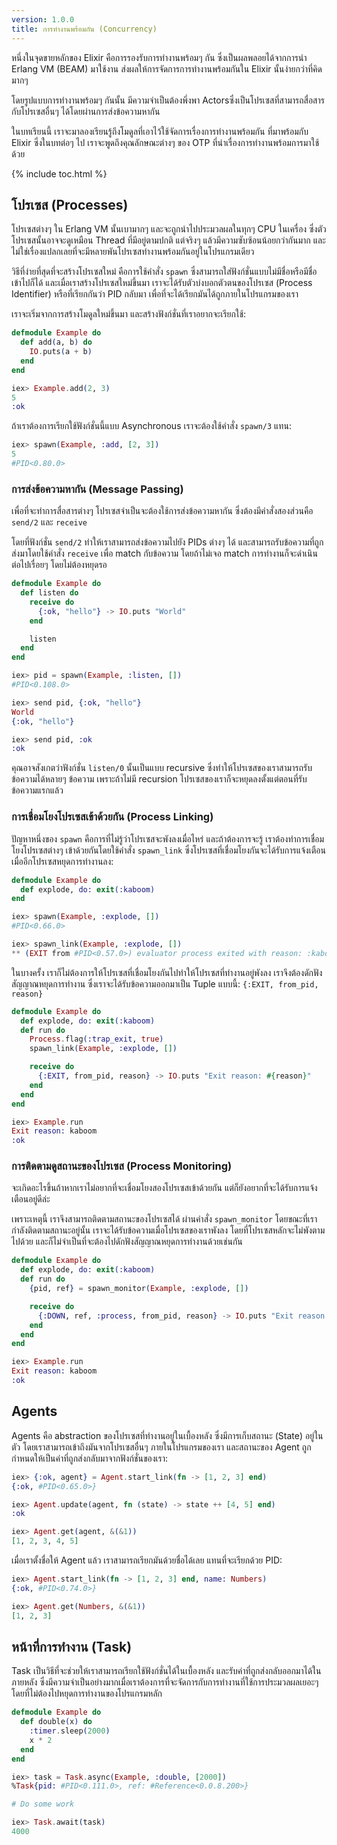 ```yaml
---
version: 1.0.0
title: การทำงานพร้อมกัน (Concurrency)
---
```


หนึ่งในจุดขายหลักของ Elixir คือการรองรับการทำงานพร้อมๆ กัน ซึ่งเป็นผลพลอยได้จากการนำ Erlang VM (BEAM) มาใช้งาน ส่งผลให้การจัดการการทำงานพร้อมกันใน Elixir นั้นง่ายกว่าที่คิดมากๆ

โดยรูปแบบการทำงานพร้อมๆ กันนั้น มีความจำเป็นต้องพึ่งพา Actors​ ซึ่งเป็นโปรเซสที่สามารถสื่อสารกับโปรเซสอื่นๆ ได้โดยผ่านการส่งข้อความหากัน

ในบทเรียนนี้ เราจะมาลองเรียนรู้ถึงโมดูลที่เอาไว้ใช้จัดการเรื่องการทำงานพร้อมกัน ที่มาพร้อมกับ Elixir ซึ่งในบทต่อๆ ไป เราจะพูดถึงคุณลักษณะต่างๆ ของ OTP ที่นำเรื่องการทำงานพร้อมการมาใช้ด้วย

{% include toc.html %}

## โปรเซส (Processes)

โปรเซสต่างๆ ใน Erlang VM นั้นเบามากๆ และจะถูกนำไปประมวลผลในทุกๆ CPU ในเครื่อง ซึ่งตัวโปรเซสนั้นอาจจะดูเหมือน Thread ที่มีอยู่ตามปกติ แต่จริงๆ แล้วมีความซับซ้อนน้อยกว่ากันมาก และไม่ใช่เรื่องแปลกเลยที่จะมีหลายพันโปรเซสทำงานพร้อมกันอยู่ในโปรแกรมเดียว

วิธีที่ง่ายที่สุดที่จะสร้างโปรเซสใหม่ คือการใช้คำสั่ง `spawn` ซึ่งสามารถใส่ฟังก์ชั่นแบบไม่มีชื่อหรือมีชื่อเข้าไปก็ได้ และเมื่อเราสร้างโปรเซสใหม่ขึ้นมา เราจะได้รับตัวบ่งบอกตัวตนของโปรเซส (Process Identifier) หรือที่เรียกกันว่า PID กลับมา เพื่อที่จะได้เรียกมันได้ถูกภายในโปรแกรมของเรา

เราจะเริ่มจากการสร้างโมดูลใหม่ขึ้นมา และสร้างฟังก์ชั่นที่เราอยากจะเรียกใช้:

```elixir
defmodule Example do
  def add(a, b) do
    IO.puts(a + b)
  end
end

iex> Example.add(2, 3)
5
:ok
```

ถ้าเราต้องการเรียกใช้ฟังก์ชั่นนี้แบบ Asynchronous เราจะต้องใช้คำสั่ง `spawn/3` แทน:

```elixir
iex> spawn(Example, :add, [2, 3])
5
#PID<0.80.0>
```

### การส่งข้อความหากัน (Message Passing)

เพื่อที่จะทำการสื่อสารต่างๆ โปรเซสจำเป็นจะต้องใช้การส่งข้อความหากัน ซึ่งต้องมีคำสั่งสองส่วนคือ `send/2` และ `receive`

โดยที่ฟังก์ชั่น `send/2` ทำให้เราสามารถส่งข้อความไปยัง PIDs ต่างๆ ได้ และสามารถรับข้อความที่ถูกส่งมาโดยใช้คำสั่ง `receive` เพื่อ match กับข้อความ โดยถ้าไม่เจอ match การทำงานก็จะดำเนินต่อไปเรื่อยๆ โดยไม่ต้องหยุดรอ

```elixir
defmodule Example do
  def listen do
    receive do
      {:ok, "hello"} -> IO.puts "World"
    end

    listen
  end
end

iex> pid = spawn(Example, :listen, [])
#PID<0.108.0>

iex> send pid, {:ok, "hello"}
World
{:ok, "hello"}

iex> send pid, :ok
:ok
```

คุณอาจสังเกตว่าฟังก์ชั่น `listen/0` นั้นเป็นแบบ recursive ซึ่งทำให้โปรเซสของเราสามารถรับข้อความได้หลายๆ ข้อความ เพราะถ้าไม่มี recursion โปรเซสของเราก็จะหยุดลงตั้งแต่ตอนที่รับข้อความแรกแล้ว

### การเชื่อมโยงโปรเซสเข้าด้วยกัน (Process Linking)

ปัญหาหนึ่งของ `spawn` คือการที่ไม่รู้ว่าโปรเซสจะพังลงเมื่อไหร่ และถ้าต้องการจะรู้ เราต้องทำการเชื่อมโยงโปรเซสต่างๆ เข้าด้วยกันโดยใช้คำสั่ง `spawn_link` ซึ่งโปรเซสที่เชื่อมโยงกันจะได้รับการแจ้งเตือนเมื่ออีกโปรเซสหยุดการทำงานลง:

```elixir
defmodule Example do
  def explode, do: exit(:kaboom)
end

iex> spawn(Example, :explode, [])
#PID<0.66.0>

iex> spawn_link(Example, :explode, [])
** (EXIT from #PID<0.57.0>) evaluator process exited with reason: :kaboom
```

ในบางครั้ง เราก็ไม่ต้องการให้โปรเซสที่เชื่อมโยงกันไปทำให้โปรเซสที่ทำงานอยู่พังลง เราจึงต้องดักฟังสัญญาณหยุดการทำงาน ซึ่งเราจะได้รับข้อความออกมาเป็น Tuple แบบนี้: `{:EXIT, from_pid, reason}`

```elixir
defmodule Example do
  def explode, do: exit(:kaboom)
  def run do
    Process.flag(:trap_exit, true)
    spawn_link(Example, :explode, [])

    receive do
      {:EXIT, from_pid, reason} -> IO.puts "Exit reason: #{reason}"
    end
  end
end

iex> Example.run
Exit reason: kaboom
:ok
```

### การติดตามดูสถานะของโปรเซส (Process Monitoring)

จะเกิดอะไรขึ้นถ้าหากเราไม่อยากที่จะเชื่อมโยงสองโปรเซสเข้าด้วยกัน แต่ก็ยังอยากที่จะได้รับการแจ้งเตือนอยู่ดีล่ะ

เพราะเหตุนี้ เราจึงสามารถติดตามสถานะของโปรเซสได้ ผ่านคำสั่ง `spawn_monitor` โดยขณะที่เรากำลังติดตามสถานะอยู่นั้น เราจะได้รับข้อความเมื่อโปรเซสของเราพังลง โดยที่โปรเซสหลักจะไม่พังตามไปด้วย และก็ไม่จำเป็นที่จะต้องไปดักฟังสัญญาณหยุดการทำงานด้วยเช่นกัน

```elixir
defmodule Example do
  def explode, do: exit(:kaboom)
  def run do
    {pid, ref} = spawn_monitor(Example, :explode, [])

    receive do
      {:DOWN, ref, :process, from_pid, reason} -> IO.puts "Exit reason: #{reason}"
    end
  end
end

iex> Example.run
Exit reason: kaboom
:ok
```

## Agents

Agents คือ abstraction ของโปรเซสที่ทำงานอยู่ในเบื้องหลัง ซึ่งมีการเก็บสถานะ (State) อยู่ในตัว โดยเราสามารถเข้าถึงมันจากโปรเซสอื่นๆ ภายในโปรแกรมของเรา และสถานะของ Agent ถูกกำหนดให้เป็นค่าที่ถูกส่งกลับมาจากฟังก์ชั่นของเรา:

```elixir
iex> {:ok, agent} = Agent.start_link(fn -> [1, 2, 3] end)
{:ok, #PID<0.65.0>}

iex> Agent.update(agent, fn (state) -> state ++ [4, 5] end)
:ok

iex> Agent.get(agent, &(&1))
[1, 2, 3, 4, 5]
```

เมื่อเราตั้งชื่อให้ Agent แล้ว เราสามารถเรียกมันด้วยชื่อได้เลย แทนที่จะเรียกด้วย PID:

```elixir
iex> Agent.start_link(fn -> [1, 2, 3] end, name: Numbers)
{:ok, #PID<0.74.0>}

iex> Agent.get(Numbers, &(&1))
[1, 2, 3]
```

## หน้าที่การทำงาน (Task)

Task เป็นวิธีที่จะช่วยให้เราสามารถเรียกใช้ฟังก์ชั่นได้ในเบื้องหลัง และรับค่าที่ถูกส่งกลับออกมาได้ในภายหลัง ซึ่งมีความจำเป็นอย่างมากเมื่อเราต้องการที่จะจัดการกับการทำงานที่ใช้การประมวลผลเยอะๆ โดยที่ไม่ต้องไปหยุดการทำงานของโปรแกรมหลัก

```elixir
defmodule Example do
  def double(x) do
    :timer.sleep(2000)
    x * 2
  end
end

iex> task = Task.async(Example, :double, [2000])
%Task{pid: #PID<0.111.0>, ref: #Reference<0.0.8.200>}

# Do some work

iex> Task.await(task)
4000
```
